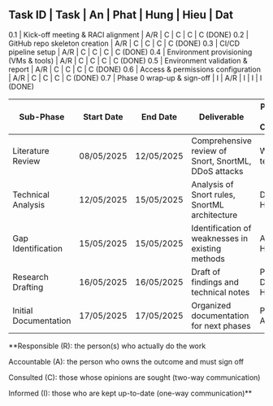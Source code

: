 Task ID | Task                                    | An   | Phat | Hung | Hieu | Dat
------------------------------------------------------------------------------------
0.1     | Kick-off meeting & RACI alignment       | A/R  | C    | C    | C    | C (DONE)
0.2     | GitHub repo skeleton creation           | A/R  | C    | C    | C    | C (DONE)
0.3     | CI/CD pipeline setup                    | A/R  | C    | C    | C    | C (DONE)
0.4     | Environment provisioning (VMs & tools)  | A/R  | C    | C    | C    | C (DONE)
0.5     | Environment validation & report         | A/R  | C    | C    | C    | C (DONE)
0.6     | Access & permissions configuration      | A/R  | C    | C    | C    | C (DONE)
0.7     | Phase 0 wrap-up & sign-off              | I    | A/R  | I    | I    | I (DONE)


|      Sub-Phase        |   Start Date   |   End Date   |                   Deliverable                        |   Person in Charge   |
| --------------------- | -------------- | ------------ | ---------------------------------------------------- | -------------------- |
| Literature Review     | 08/05/2025     | 12/05/2025   | Comprehensive review of Snort, SnortML, DDoS attacks | Whole team           |
| Technical Analysis    | 12/05/2025     | 15/05/2025   | Analysis of Snort rules, SnortML architecture        | Dat, Hieu            |
| Gap Identification    | 15/05/2025     | 15/05/2025   | Identification of weaknesses in existing methods     | An, Hung             |
| Research Drafting     | 16/05/2025     | 16/05/2025   | Draft of findings and technical notes                | Phat, Dat, Hieu      |
| Initial Documentation | 17/05/2025     | 17/05/2025   | Organized documentation for next phases              | Phat, An             |






**Responsible (R): the person(s) who actually do the work

Accountable (A): the person who owns the outcome and must sign off

Consulted (C): those whose opinions are sought (two-way communication)

Informed (I): those who are kept up-to-date (one-way communication)**
